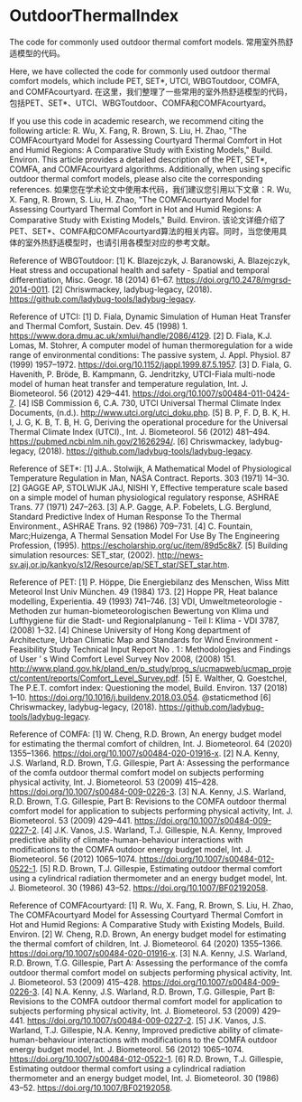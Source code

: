 # OutdoorThermalIndex

The code for commonly used outdoor thermal comfort models.
常用室外热舒适模型的代码。

Here, we have collected the code for commonly used outdoor thermal comfort models, which include PET, SET*, UTCI, WBGToutdoor, COMFA, and COMFAcourtyard.
在这里，我们整理了一些常用的室外热舒适模型的代码，包括PET、SET*、UTCI、WBGToutdoor、COMFA和COMFAcourtyard。

If you use this code in academic research, we recommend citing the following article: R. Wu, X. Fang, R. Brown, S. Liu, H. Zhao, "The COMFAcourtyard Model for Assessing Courtyard Thermal Comfort in Hot and Humid Regions: A Comparative Study with Existing Models," Build. Environ. This article provides a detailed description of the PET, SET*, COMFA, and COMFAcourtyard algorithms. Additionally, when using specific outdoor thermal comfort models, please also cite the corresponding references.
如果您在学术论文中使用本代码，我们建议您引用以下文章：R. Wu, X. Fang, R. Brown, S. Liu, H. Zhao, "The COMFAcourtyard Model for Assessing Courtyard Thermal Comfort in Hot and Humid Regions: A Comparative Study with Existing Models," Build. Environ. 该论文详细介绍了PET、SET*、COMFA和COMFAcourtyard算法的相关内容。同时，当您使用具体的室外热舒适模型时，也请引用各模型对应的参考文献。

Reference of WBGToutdoor:
[1] K. Blazejczyk, J. Baranowski, A. Blazejczyk, Heat stress and occupational health and safety - Spatial and temporal differentiation, Misc. Geogr. 18 (2014) 61–67. https://doi.org/10.2478/mgrsd-2014-0011.
[2] Chriswmackey, ladybug-legacy, (2018). https://github.com/ladybug-tools/ladybug-legacy.
    
Reference of UTCI:
[1] D. Fiala, Dynamic Simulation of Human Heat Transfer and Thermal Comfort, Sustain. Dev. 45 (1998) 1. https://www.dora.dmu.ac.uk/xmlui/handle/2086/4129.
[2] D. Fiala, K.J. Lomas, M. Stohrer, A computer model of human thermoregulation for a wide range of environmental conditions: The passive system, J. Appl. Physiol. 87 (1999) 1957–1972. https://doi.org/10.1152/jappl.1999.87.5.1957.
[3] D. Fiala, G. Havenith, P. Bröde, B. Kampmann, G. Jendritzky, UTCI-Fiala multi-node model of human heat transfer and temperature regulation, Int. J. Biometeorol. 56 (2012) 429–441. https://doi.org/10.1007/s00484-011-0424-7.
[4] ISB Commission 6, C.A. 730, UTCI Universal Thermal Climate Index Documents, (n.d.). http://www.utci.org/utci_doku.php.
[5] B. P, F. D, B. K, H. I, J. G, K. B, T. B, H. G, Deriving the operational procedure for the Universal Thermal Climate Index (UTCI)., Int. J. Biometeorol. 56 (2012) 481–494. https://pubmed.ncbi.nlm.nih.gov/21626294/.
[6] Chriswmackey, ladybug-legacy, (2018). https://github.com/ladybug-tools/ladybug-legacy.

Reference of SET*:
[1] J.A.. Stolwijk, A Mathematical Model of Physiological Temperature Regulation in Man, NASA Contract. Reports. 303 (1971) 14–30.
[2] GAGGE AP, STOLWIJK JAJ, NISHI Y, Effective temperature scale based on a simple model of human physiological regulatory response, ASHRAE Trans. 77 (1971) 247–263.
[3] A.P. Gagge, A.P. Fobelets, L.G. Berglund, Standard Predictive Index of Human Response To the Thermal Environment., ASHRAE Trans. 92 (1986) 709–731.
[4] C. Fountain, Marc;Huizenga, A Thermal Sensation Model For Use By The Engineering Profession, (1995). https://escholarship.org/uc/item/89d5c8k7.
[5] Building simulation resources: SET_star, (2002). http://news-sv.aij.or.jp/kankyo/s12/Resource/ap/SET_star/SET_star.htm.

Reference of PET:
[1] P. Höppe, Die Energiebilanz des Menschen, Wiss Mitt Meteorol Inst Univ München. 49 (1984) 173.
[2] Hoppe PR, Heat balance modelling, Experientia. 49 (1993) 741–746.
[3] VDI, Umweltmeteorologie - Methoden zur human-biometeorologischen Bewertung von Klima und Lufthygiene für die Stadt- und Regionalplanung - Teil I: Klima - VDI 3787, (2008) 1–32.
[4] Chinese University of Hong Kong department of Architecture, Urban Climatic Map and Standards for Wind Environment - Feasibility Study Technical Input Report No . 1 : Methodologies and Findings of User ’ s Wind Comfort Level Survey Nov 2008, (2008) 151. http://www.pland.gov.hk/pland_en/p_study/prog_s/ucmapweb/ucmap_project/content/reports/Comfort_Level_Survey.pdf.
[5] E. Walther, Q. Goestchel, The P.E.T. comfort index: Questioning the model, Build. Environ. 137 (2018) 1–10. https://doi.org/10.1016/j.buildenv.2018.03.054.   @staticmethod
[6] Chriswmackey, ladybug-legacy, (2018). https://github.com/ladybug-tools/ladybug-legacy.

Reference of COMFA:
[1] W. Cheng, R.D. Brown, An energy budget model for estimating the thermal comfort of children, Int. J. Biometeorol. 64 (2020) 1355–1366. https://doi.org/10.1007/s00484-020-01916-x.
[2] N.A. Kenny, J.S. Warland, R.D. Brown, T.G. Gillespie, Part A: Assessing the performance of the comfa outdoor thermal comfort model on subjects performing physical activity, Int. J. Biometeorol. 53 (2009) 415–428. https://doi.org/10.1007/s00484-009-0226-3.
[3] N.A. Kenny, J.S. Warland, R.D. Brown, T.G. Gillespie, Part B: Revisions to the COMFA outdoor thermal comfort model for application to subjects performing physical activity, Int. J. Biometeorol. 53 (2009) 429–441. https://doi.org/10.1007/s00484-009-0227-2.
[4] J.K. Vanos, J.S. Warland, T.J. Gillespie, N.A. Kenny, Improved predictive ability of climate-human-behaviour interactions with modifications to the COMFA outdoor energy budget model, Int. J. Biometeorol. 56 (2012) 1065–1074. https://doi.org/10.1007/s00484-012-0522-1.
[5] R.D. Brown, T.J. Gillespie, Estimating outdoor thermal comfort using a cylindrical radiation thermometer and an energy budget model, Int. J. Biometeorol. 30 (1986) 43–52. https://doi.org/10.1007/BF02192058.

Reference of COMFAcourtyard:
[1] R. Wu, X. Fang, R. Brown, S. Liu, H. Zhao, The COMFAcourtyard Model for Assessing Courtyard Thermal Comfort in Hot and Humid Regions: A Comparative Study with Existing Models, Build. Environ.
[2] W. Cheng, R.D. Brown, An energy budget model for estimating the thermal comfort of children, Int. J. Biometeorol. 64 (2020) 1355–1366. https://doi.org/10.1007/s00484-020-01916-x.
[3] N.A. Kenny, J.S. Warland, R.D. Brown, T.G. Gillespie, Part A: Assessing the performance of the comfa outdoor thermal comfort model on subjects performing physical activity, Int. J. Biometeorol. 53 (2009) 415–428. https://doi.org/10.1007/s00484-009-0226-3.
[4] N.A. Kenny, J.S. Warland, R.D. Brown, T.G. Gillespie, Part B: Revisions to the COMFA outdoor thermal comfort model for application to subjects performing physical activity, Int. J. Biometeorol. 53 (2009) 429–441. https://doi.org/10.1007/s00484-009-0227-2.
[5] J.K. Vanos, J.S. Warland, T.J. Gillespie, N.A. Kenny, Improved predictive ability of climate-human-behaviour interactions with modifications to the COMFA outdoor energy budget model, Int. J. Biometeorol. 56 (2012) 1065–1074. https://doi.org/10.1007/s00484-012-0522-1.
[6] R.D. Brown, T.J. Gillespie, Estimating outdoor thermal comfort using a cylindrical radiation thermometer and an energy budget model, Int. J. Biometeorol. 30 (1986) 43–52. https://doi.org/10.1007/BF02192058.
    

